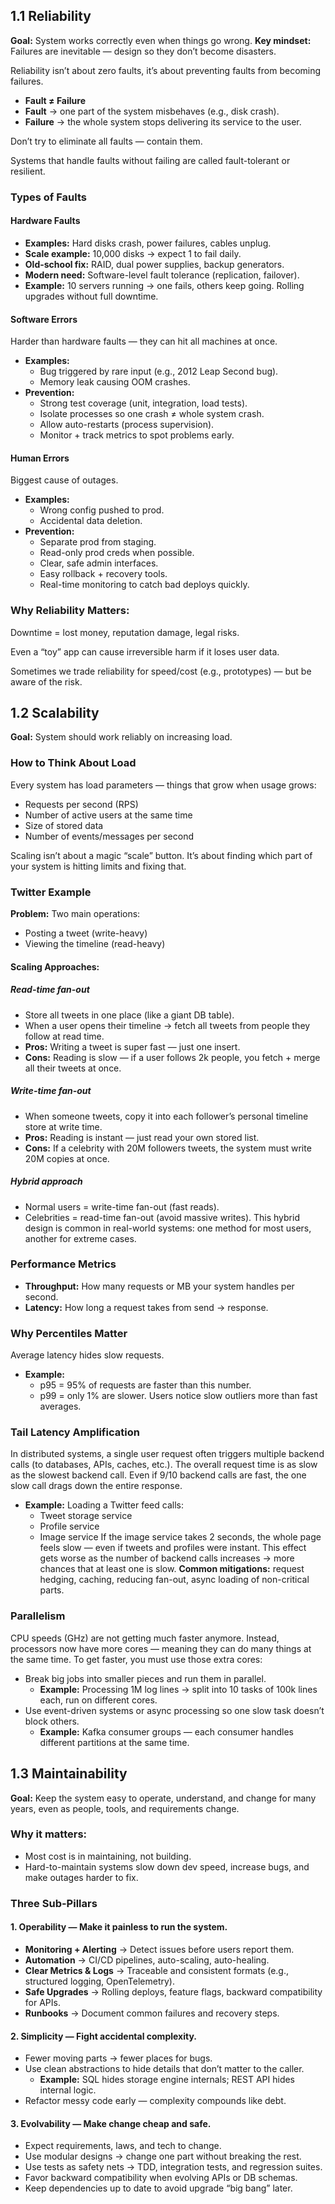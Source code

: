 ## 1.1 Reliability
**Goal:** System works correctly even when things go wrong.
**Key mindset:** Failures are inevitable — design so they don’t become disasters.

Reliability isn’t about zero faults, it’s about preventing faults from becoming failures.

*   **Fault ≠ Failure**
*   **Fault** → one part of the system misbehaves (e.g., disk crash).
*   **Failure** → the whole system stops delivering its service to the user.

Don’t try to eliminate all faults — contain them.

Systems that handle faults without failing are called fault-tolerant or resilient.

### Types of Faults

#### Hardware Faults
*   **Examples:** Hard disks crash, power failures, cables unplug.
*   **Scale example:** 10,000 disks → expect 1 to fail daily.
*   **Old-school fix:** RAID, dual power supplies, backup generators.
*   **Modern need:** Software-level fault tolerance (replication, failover).
*   **Example:** 10 servers running → one fails, others keep going. Rolling upgrades without full downtime.

#### Software Errors
Harder than hardware faults — they can hit all machines at once.
*   **Examples:**
    *   Bug triggered by rare input (e.g., 2012 Leap Second bug).
    *   Memory leak causing OOM crashes.
*   **Prevention:**
    *   Strong test coverage (unit, integration, load tests).
    *   Isolate processes so one crash ≠ whole system crash.
    *   Allow auto-restarts (process supervision).
    *   Monitor + track metrics to spot problems early.

#### Human Errors
Biggest cause of outages.
*   **Examples:**
    *   Wrong config pushed to prod.
    *   Accidental data deletion.
*   **Prevention:**
    *   Separate prod from staging.
    *   Read-only prod creds when possible.
    *   Clear, safe admin interfaces.
    *   Easy rollback + recovery tools.
    *   Real-time monitoring to catch bad deploys quickly.

### Why Reliability Matters:
Downtime = lost money, reputation damage, legal risks.

Even a “toy” app can cause irreversible harm if it loses user data.

Sometimes we trade reliability for speed/cost (e.g., prototypes) — but be aware of the risk.

## 1.2 Scalability
**Goal:** System should work reliably on increasing load.
### How to Think About Load
Every system has load parameters — things that grow when usage grows:
*   Requests per second (RPS)
*   Number of active users at the same time
*   Size of stored data
*   Number of events/messages per second

Scaling isn’t about a magic “scale” button. It’s about finding which part of your system is hitting limits and fixing that.

### Twitter Example
**Problem:** Two main operations:
*   Posting a tweet (write-heavy)
*   Viewing the timeline (read-heavy)

#### Scaling Approaches:

##### Read-time fan-out
*   Store all tweets in one place (like a giant DB table).
*   When a user opens their timeline → fetch all tweets from people they follow at read time.
*   **Pros:** Writing a tweet is super fast — just one insert.
*   **Cons:** Reading is slow — if a user follows 2k people, you fetch + merge all their tweets at once.

##### Write-time fan-out
*   When someone tweets, copy it into each follower’s personal timeline store at write time.
*   **Pros:** Reading is instant — just read your own stored list.
*   **Cons:** If a celebrity with 20M followers tweets, the system must write 20M copies at once.

##### Hybrid approach
*   Normal users = write-time fan-out (fast reads).
*   Celebrities = read-time fan-out (avoid massive writes).
This hybrid design is common in real-world systems: one method for most users, another for extreme cases.

### Performance Metrics
*   **Throughput:** How many requests or MB your system handles per second.
*   **Latency:** How long a request takes from send → response.

### Why Percentiles Matter
Average latency hides slow requests.
*   **Example:**
    *   p95 = 95% of requests are faster than this number.
    *   p99 = only 1% are slower.
Users notice slow outliers more than fast averages.

### Tail Latency Amplification
In distributed systems, a single user request often triggers multiple backend calls (to databases, APIs, caches, etc.).
The overall request time is as slow as the slowest backend call.
Even if 9/10 backend calls are fast, the one slow call drags down the entire response.
*   **Example:** Loading a Twitter feed calls:
    *   Tweet storage service
    *   Profile service
    *   Image service
    If the image service takes 2 seconds, the whole page feels slow — even if tweets and profiles were instant.
This effect gets worse as the number of backend calls increases → more chances that at least one is slow.
**Common mitigations:** request hedging, caching, reducing fan-out, async loading of non-critical parts.

### Parallelism
CPU speeds (GHz) are not getting much faster anymore.
Instead, processors now have more cores — meaning they can do many things at the same time.
To get faster, you must use those extra cores:
*   Break big jobs into smaller pieces and run them in parallel.
    *   **Example:** Processing 1M log lines → split into 10 tasks of 100k lines each, run on different cores.
*   Use event-driven systems or async processing so one slow task doesn’t block others.
    *   **Example:** Kafka consumer groups — each consumer handles different partitions at the same time.

## 1.3 Maintainability
**Goal:** Keep the system easy to operate, understand, and change for many years, even as people, tools, and requirements change.
### Why it matters:
*   Most cost is in maintaining, not building.
*   Hard-to-maintain systems slow down dev speed, increase bugs, and make outages harder to fix.

### Three Sub-Pillars

#### 1. Operability — Make it painless to run the system.
*   **Monitoring + Alerting** → Detect issues before users report them.
*   **Automation** → CI/CD pipelines, auto-scaling, auto-healing.
*   **Clear Metrics & Logs** → Traceable and consistent formats (e.g., structured logging, OpenTelemetry).
*   **Safe Upgrades** → Rolling deploys, feature flags, backward compatibility for APIs.
*   **Runbooks** → Document common failures and recovery steps.

#### 2. Simplicity — Fight accidental complexity.
*   Fewer moving parts → fewer places for bugs.
*   Use clean abstractions to hide details that don’t matter to the caller.
    *   **Example:** SQL hides storage engine internals; REST API hides internal logic.
*   Refactor messy code early — complexity compounds like debt.

#### 3. Evolvability — Make change cheap and safe.
*   Expect requirements, laws, and tech to change.
*   Use modular designs → change one part without breaking the rest.
*   Use tests as safety nets → TDD, integration tests, and regression suites.
*   Favor backward compatibility when evolving APIs or DB schemas.
*   Keep dependencies up to date to avoid upgrade “big bang” later.
